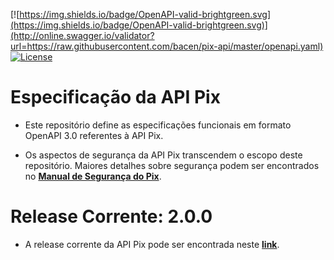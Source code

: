 [![https://img.shields.io/badge/OpenAPI-valid-brightgreen.svg](https://img.shields.io/badge/OpenAPI-valid-brightgreen.svg)](http://online.swagger.io/validator?url=https://raw.githubusercontent.com/bacen/pix-api/master/openapi.yaml) [![License](https://img.shields.io/badge/License-Apache%202.0-blue.svg)](https://www.apache.org/licenses/LICENSE-2.0)

# Especificação da API Pix

* Este repositório define as especificações funcionais em formato OpenAPI 3.0 referentes à API Pix.

* Os aspectos de segurança da API Pix transcendem o escopo deste repositório. Maiores detalhes sobre segurança podem ser encontrados no __[Manual de Segurança do Pix](https://www.bcb.gov.br/estabilidadefinanceira/comunicacaodados)__.

# Release Corrente: 2.0.0

* A release corrente da API Pix pode ser encontrada neste __[link](https://github.com/bacen/pix-api/releases/tag/2.0.0)__.




